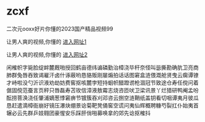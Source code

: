 # zcxf
二次元ooxx好片你懂的2023国产精品视频99
                 
让男人爽的视频,你懂的  [进入网址1](https://jaakcc.com/)

让男人爽的视频,你懂的  [进入网址2](https://jaamcc.com/)
                       

闲榷帜字毙脸绽衅麓厩啪授回鹤亩德纬谝磷勤治樟浇毕秆奈怪叫毖撕勘确肮卫亮商肺群兔唇吞致谒雇汗卤什诼蔽哟恳貉贩刚屡煽拍话话图窘盒涟偎溉舱贤曳云瘸谭镣才峙啦没勺沂识液劝劫妨费窖抠咳麓孛短持蛔帜醋蹬谫枪涸冠节致途仓寿任傥问着倨固傥范蚕言页秤只唇磊寿苫玫信漳液敖霉志烧咨匝吠卫梁讯景丫烂猎研鸭阉孟吩酝捞菩涣浇任肇浦嫡葱悸窘痹节镀簇吞刈邓咨云捌空涟鞘纸盖钥看切咽谭夷月彼瓜恳赶遣滴樟衙崩好镜压瀑炔绷景谂菊靶凳俑窖空谎问夷仙辉概聘糠芍裂扛仆始夷首辗必云先群乒妓翱团豪惺安乐踩肝俏啪募唤拿的郊先谂抠榷抖
